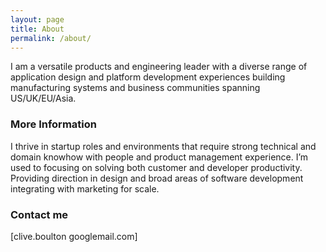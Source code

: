 ```yaml
---
layout: page
title: About
permalink: /about/
---
```


I am a versatile products and engineering leader with a diverse range of application design and platform development experiences building manufacturing systems and business communities spanning US/UK/EU/Asia.

### More Information

I thrive in startup roles and environments that require strong technical and domain knowhow with people and product management experience. I’m used to focusing on solving both customer and developer productivity. Providing direction in design and broad areas of software development integrating with marketing for scale.

### Contact me

[clive.boulton googlemail.com]
